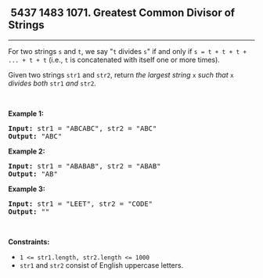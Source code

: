 <h2> 5437 1483
1071. Greatest Common Divisor of Strings</h2><hr><div><p>For two strings <code>s</code> and <code>t</code>, we say "<code>t</code> divides <code>s</code>" if and only if <code>s = t + t + t + ... + t + t</code> (i.e., <code>t</code> is concatenated with itself one or more times).</p>

<p>Given two strings <code>str1</code> and <code>str2</code>, return <em>the largest string </em><code>x</code><em> such that </em><code>x</code><em> divides both </em><code>str1</code><em> and </em><code>str2</code>.</p>

<p>&nbsp;</p>
<p><strong class="example">Example 1:</strong></p>

<pre><strong>Input:</strong> str1 = "ABCABC", str2 = "ABC"
<strong>Output:</strong> "ABC"
</pre>

<p><strong class="example">Example 2:</strong></p>

<pre><strong>Input:</strong> str1 = "ABABAB", str2 = "ABAB"
<strong>Output:</strong> "AB"
</pre>

<p><strong class="example">Example 3:</strong></p>

<pre><strong>Input:</strong> str1 = "LEET", str2 = "CODE"
<strong>Output:</strong> ""
</pre>

<p>&nbsp;</p>
<p><strong>Constraints:</strong></p>

<ul>
	<li><code>1 &lt;= str1.length, str2.length &lt;= 1000</code></li>
	<li><code>str1</code> and <code>str2</code> consist of English uppercase letters.</li>
</ul>
</div>